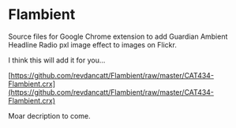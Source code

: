 Flambient
=========

Source files for Google Chrome extension to add Guardian Ambient Headline Radio pxl image effect to images on Flickr.

I think this will add it for you...

[https://github.com/revdancatt/Flambient/raw/master/CAT434-Flambient.crx](https://github.com/revdancatt/Flambient/raw/master/CAT434-Flambient.crx)

Moar decription to come.